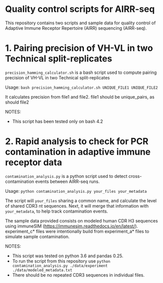 # Quality control scripts for AIRR-seq

This repository contains two scripts and sample data for quality control of Adaptive Immune Receptor Repertoire (AIRR) sequencing (AIRR-seq).

# 1. Pairing precision of VH-VL in two Technical split-replicates

`precision_hamming_calculator.sh` is a bash script used to compute pairing precision of VH-VL in two Technical split-replicates

Usage:  `bash precision_hamming_calculator.sh UNIQUE_FILE1 UNIQUE_FILE2`

It calculates precision from file1 and file2. file1 should be unique_pairs, as should file2

NOTES:
* This script has been tested only on bash 4.2

# 2. Rapid analysis to check for PCR contamination in adaptive immune receptor data

`contamination_analysis.py` is a python script used to detect cross-contamination events between AIRR-seq runs.

Usage:
`python contamination_analysis.py your_files your_metadata`

The script will `your_files` sharing a common name, and calculate the level of shared CDR3 nt sequences. Next, it will merge that information with `your_metadata`, to help track contamination events. 

The sample data provided consists on modeled human CDR H3 sequences using immuneSIM (https://immunesim.readthedocs.io/en/latest/). experiment_c* files were intentionally build from experiment_a* files to simulate sample contamination. 

NOTES: 
* This script was tested on python 3.6 and pandas 0.25.
* To run the script from this repository use `python contamination_analysis.py ./data/experiment ./data/modeled_metadata.txt`
* There should be no repeated CDR3 sequences in individual files.
